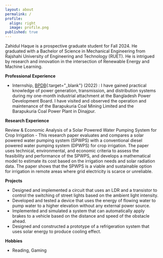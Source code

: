 ```yaml
---
layout: about
permalink: /
profile:
  align: right
  image: profile.png
published: true
---
```


Zahidul Haque is a prospective graduate student for Fall 2024. He graduated with a Bachelor of Science in Mechanical Engineering from Rajshahi University of Engineering and Technology (RUET). He is intrigued by research and innovation in the intersection of Renewable Energy and Machine Learning. 

**Professional Experience**  
- Internship, [BPDB](https://bpdb.gov.bd/){:target="_blank"} (2022) : I have gained practical knowledge of power generation, transmission, and distribution systems during my one-month industrial attachment at the Bangladesh Power Development Board. I have visited and observed the operation and maintenance of the Barapukuria Coal Mining Limited and the Barapukuria Coal Power Plant in Dinajpur.  

**Research Experience**

Review & Economic Analysis of a Solar Powered Water Pumping System for Crop Irrigation - This research paper evaluates and compares a solar powered water pumping system (SPWPS) with a conventional diesel powered water pumping system (DPWPS) for crop irrigation. The paper uses technical, environmental, and economic criteria to assess the feasibility and performance of the SPWPS, and develops a mathematical model to estimate its cost based on the irrigation needs and solar radiation data. The paper shows that the SPWPS is a viable and sustainable option for irrigation in remote areas where grid electricity is scarce or unreliable.

**Projects**
- Designed and implemented a circuit that uses an LDR and a transistor to control the switching of street lights based on the ambient light intensity.
- Developed and tested a device that uses the energy of flowing water to pump water to a higher elevation without any external power source.
- Implemented and simulated a system that can automatically apply brakes to a vehicle based on the distance and speed of the obstacle ahead.
- Designed and constructed a prototype of a refrigeration system that uses solar energy to produce cooling effect.



**Hobbies**  
- Reading, Gaming
